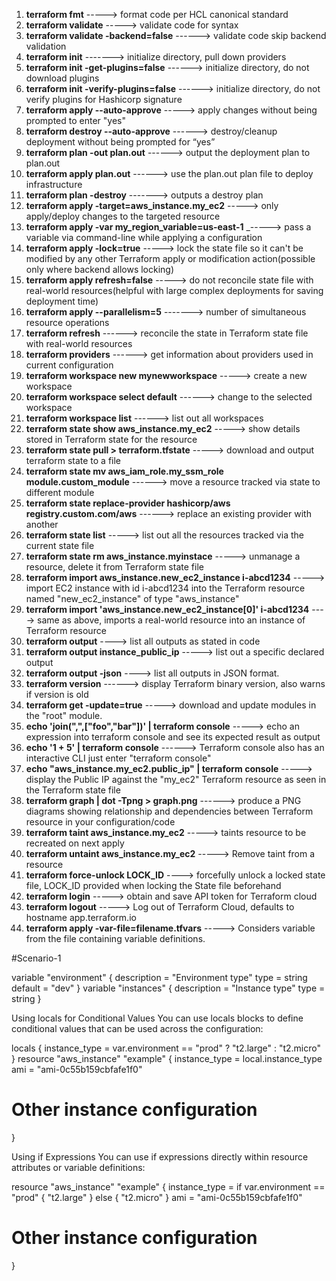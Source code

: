 1. **terraform fmt** -----> format code per HCL canonical standard
2. **terraform validate** -----> validate code for syntax
3. **terraform validate -backend=false** ------> validate code skip backend validation
4. **terraform init** -------> initialize directory, pull down providers
5. **terraform init -get-plugins=false** ------> initialize directory, do not download plugins
6. **terraform init -verify-plugins=false** ------> initialize directory, do not verify plugins for Hashicorp signature
7. **terraform apply --auto-approve** -----> apply changes without being prompted to enter "yes"
8. **terraform destroy --auto-approve** ------> destroy/cleanup deployment without being prompted for “yes”
9. **terraform plan -out plan.out** ------> output the deployment plan to plan.out
10. **terraform apply plan.out** ------> use the plan.out plan file to deploy infrastructure
11. **terraform plan -destroy** -------> outputs a destroy plan
12. **terraform apply -target=aws_instance.my_ec2** -----> only apply/deploy changes to the targeted resource
13. **terraform apply -var my_region_variable=us-east-1** _-----> pass a variable via command-line while applying a configuration
14. **terraform apply -lock=true** -----> lock the state file so it can't be modified by any other Terraform apply or modification action(possible only where backend allows locking)
15. **terraform apply refresh=false** -----> do not reconcile state file with real-world resources(helpful with large complex deployments for saving deployment time)
16. **terraform apply --parallelism=5** -------> number of simultaneous resource operations
17. **terraform refresh** ------> reconcile the state in Terraform state file with real-world resources
18. **terraform providers** ------> get information about providers used in current configuration
19. **terraform workspace new mynewworkspace** -----> create a new workspace
20. **terraform workspace select default** ------> change to the selected workspace
21. **terraform workspace list** ------> list out all workspaces
22. **terraform state show aws_instance.my_ec2** -----> show details stored in Terraform state for the resource
23. **terraform state pull > terraform.tfstate** -----> download and output terraform state to a file
24. **terraform state mv aws_iam_role.my_ssm_role module.custom_module** ------> move a resource tracked via state to different module
25. **terraform state replace-provider hashicorp/aws registry.custom.com/aws** ------> replace an existing provider with another
26. **terraform state list** -----> list out all the resources tracked via the current state file
27. **terraform state rm  aws_instance.myinstace** -----> unmanage a resource, delete it from Terraform state file
28. **terraform import aws_instance.new_ec2_instance i-abcd1234** -----> import EC2 instance with id i-abcd1234 into the Terraform resource named "new_ec2_instance" of type "aws_instance"
29. **terraform import 'aws_instance.new_ec2_instance[0]' i-abcd1234** ----> same as above, imports a real-world resource into an instance of Terraform resource
30. **terraform output** ----> list all outputs as stated in code
31. **terraform output instance_public_ip** -----> list out a specific declared output
32. **terraform output -json** ----> list all outputs in JSON format.
33. **terraform version** ------> display Terraform binary version, also warns if version is old
34. **terraform get -update=true** -----> download and update modules in the "root" module.
35. **echo 'join(",",["foo","bar"])' | terraform console** -----> echo an expression into terraform console and see its expected result as output
36. **echo '1 + 5' | terraform console** ------> Terraform console also has an interactive CLI just enter "terraform console"
37. **echo "aws_instance.my_ec2.public_ip" | terraform console** -----> display the Public IP against the "my_ec2" Terraform resource as seen in the Terraform state file
38. **terraform graph | dot -Tpng > graph.png** ------> produce a PNG diagrams showing relationship and dependencies between Terraform resource in your configuration/code
39. **terraform taint aws_instance.my_ec2** -----> taints resource to be recreated on next apply
40. **terraform untaint aws_instance.my_ec2** -----> Remove taint from a resource
41. **terraform force-unlock LOCK_ID** ----> forcefully unlock a locked state file, LOCK_ID provided when locking the State file beforehand
42. **terraform login** -----> obtain and save API token for Terraform cloud
43. **terraform logout** -----> Log out of Terraform Cloud, defaults to hostname app.terraform.io
44. **terraform apply -var-file=filename.tfvars** -----> Considers variable from the file containing variable definitions.


#Scenario-1

variable "environment" {
  description = "Environment type"
  type        = string
  default     = "dev"
}
variable "instances" {
  description = "Instance type"
  type        = string
}


Using locals for Conditional Values
You can use locals blocks to define conditional values that can be used across the configuration:

locals {
  instance_type = var.environment == "prod" ? "t2.large" : "t2.micro"
}
resource "aws_instance" "example" {
  instance_type = local.instance_type
  ami           = "ami-0c55b159cbfafe1f0"

  # Other instance configuration
}


Using if Expressions
You can use if expressions directly within resource attributes or variable definitions:

resource "aws_instance" "example" {
  instance_type = if var.environment == "prod" { "t2.large" } else { "t2.micro" }
  ami           = "ami-0c55b159cbfafe1f0"

  # Other instance configuration
}
